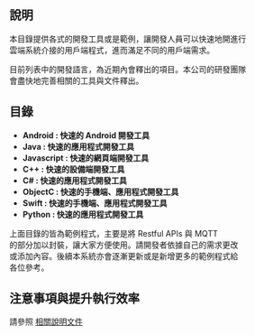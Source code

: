 
## 說明

本目錄提供各式的開發工具或是範例，讓開發人員可以快速地開進行  
雲端系統介接的用戶端程式，進而滿足不同的用戶端需求。
  
目前列表中的開發語言，為近期內會釋出的項目。本公司的研發團隊  
會盡快地完善相關的工具與文件釋出。

## 目錄

- **Android    : 快速的 Android 開發工具**
- **Java       : 快速的應用程式開發工具**
- **Javascript : 快速的網頁端開發工具**
- **C++        : 快速的設備端開發工具**
- **C#         : 快速的應用程式開發工具**
- **ObjectC    : 快速的手機端、應用程式開發工具**
- **Swift      : 快速的手機端、應用程式開發工具**
- **Python     : 快速的應用程式開發工具**

上面目錄的皆為範例程式，主要是將 Restful APIs 與 MQTT  
的部分加以封裝，讓大家方便使用。請開發者依據自己的需求更改  
或添加內容。後續本系統亦會逐漸更新或是新增更多的範例程式給  
各位參考。

## 注意事項與提升執行效率

請參照 [相關說明文件](/Doc/04.%20進階撰寫技巧.md)
